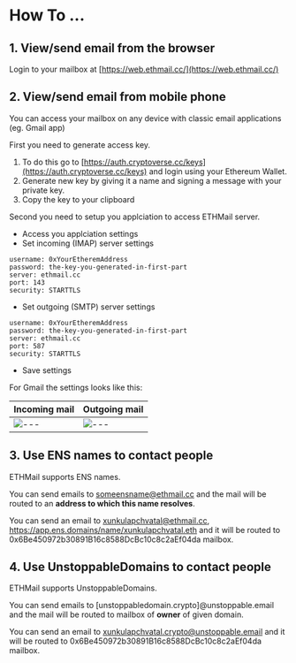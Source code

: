 # How To ...

## 1. View/send email from the browser

Login to your mailbox at [https://web.ethmail.cc/](https://web.ethmail.cc/)

## 2. View/send email from mobile phone

You can access your mailbox on any device with classic email applications (eg. Gmail app)

First you need to generate access key.

1. To do this go to [https://auth.cryptoverse.cc/keys](https://auth.cryptoverse.cc/keys) and login using your Ethereum Wallet.
2. Generate new key by giving it a name and signing a message with your private key.
3. Copy the key to your clipboard

Second you need to setup you applciation to access ETHMail server.

- Access you applciation settings
- Set incoming (IMAP) server settings

```
username: 0xYourEtheremAddress
password: the-key-you-generated-in-first-part
server: ethmail.cc
port: 143
security: STARTTLS
```

- Set outgoing (SMTP) server settings

```
username: 0xYourEtheremAddress
password: the-key-you-generated-in-first-part
server: ethmail.cc
port: 587
security: STARTTLS
```

- Save settings

For Gmail the settings looks like this:

| Incoming mail                                  | Outgoing mail                                   |
| ---------------------------------------------- | ----------------------------------------------- |
| ![---](/images/gmail.in.a.jpg "Incoming mail") | ![---](/images/gmail.out.a.jpg "Outgoing mail") |

## 3. Use ENS names to contact people

ETHMail supports ENS names.

You can send emails to someensname@ethmail.cc and the mail will be routed to an **address to which this name resolves**.

You can send an email to [xunkulapchvatal@ethmail.cc](mailto:xunkulapchvatal@ethmail.cc), https://app.ens.domains/name/xunkulapchvatal.eth and it will be routed to 0x6Be450972b30891B16c8588DcBc10c8c2aEf04da mailbox.

## 4. Use UnstoppableDomains to contact people

ETHMail supports UnstoppableDomains.

You can send emails to \[unstoppabledomain.crypto\]@unstoppable.email and the mail will be routed to mailbox of **owner** of given domain.

You can send an email to [xunkulapchvatal.crypto@unstoppable.email](mailto:xunkulapchvatal.crypto@unstoppable.email) and it will be routed to 0x6Be450972b30891B16c8588DcBc10c8c2aEf04da mailbox.
